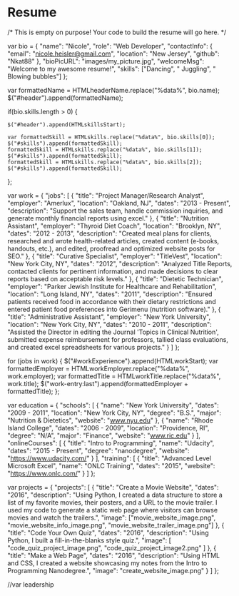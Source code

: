 # Resume

/*
This is empty on purpose! Your code to build the resume will go here.
 */

var bio = {
	"name": "Nicole",
	"role": "Web Developer",
	"contactInfo": {
		"email": "nicole.heisler@gmail.com",
		"location": "New Jersey",
		"github": "Nkat88"
	},
	"bioPicURL": "images/my_picture.jpg",
	"welcomeMsg": "Welcome to my awesome resume!",
	"skills": ["Dancing", " Juggling", " Blowing bubbles"]
};

var formattedName = HTMLheaderName.replace("%data%", bio.name);
$("#header").append(formattedName);

if(bio.skills.length > 0) {

	$("#header").append(HTMLskillsStart);

	var formattedSkill = HTMLskills.replace("%data%", bio.skills[0]);
	$("#skills").append(formattedSkill);
	formattedSkill = HTMLskills.replace("%data%", bio.skills[1]);
	$("#skills").append(formattedSkill);
	formattedSkill = HTMLskills.replace("%data%", bio.skills[2]);
	$("#skills").append(formattedSkill);
};

var work = {
	"jobs": [
		{
			"title": "Project Manager/Research Analyst",
			"employer": "Amerlux",
			"location": "Oakland, NJ",
			"dates": "2013 - Present",
			"description": "Support the sales team, handle commission
				inquiries, and generate monthly financial
				reports using excel."
		},
		{
			"title": "Nutrition Assistant",
			"employer": "Thyroid Diet Coach",
			"location": "Brooklyn, NY",
			"dates": "2012 - 2013",
			"description": "Created meal plans for clients, researched and
				wrote health-related articles, created content
				(e-books, handouts, etc.), and edited, proofread
				and optimized website posts for SEO."
		},
		{
			"title": "Curative Specialist",
			"employer": "TitleVest",
			"location": "New York City, NY",
			"dates": "2012",
			"description": "Analyzed Title Reports, contacted clients for
				pertinent information, and made decisions to
				clear reports based on acceptable risk levels."
		},
		{
			"title": "Dietetic Technician",
			"employer": "Parker Jewish Institute for Healthcare and
				Rehabilitation",
			"location": "Long Island, NY",
			"dates": "2011",
			"description": "Ensured patients received food in accordance
				with their dietary restrictions and entered
				patient food preferences into Gerimenu
				(nutrition software)."
		},
		{
			"title": "Administrative Assistant",
			"employer": "New York University",
			"location": "New York City, NY",
			"dates": "2010 - 2011",
			"description": "Assisted the Director in editing the Journal
				'Topics in Clinical Nutrition', submitted
				expense reimbursement for professors, tallied
				class evaluations, and created excel
				spreadsheets for various projects."
		}
	]
};

for (jobs in work) {
	$("#workExperience").append(HTMLworkStart);
	var formattedEmployer = HTMLworkEmployer.replace("%data%", work.employer);
	var formattedTitle = HTMLworkTitle.replace("%data%", work.title);
	$("work-entry:last").append(formattedEmployer + formattedTitle);
};

var education = {
	"schools": [
		{
			"name": "New York University",
			"dates": "2009 - 2011",
			"location": "New York City, NY",
			"degree": "B.S.",
			"major": "Nutrition & Dietetics",
			"website": "www.nyu.edu"
		},
		{
			"name": "Rhode Island College",
			"dates": "2006 - 2009",
			"location": "Providence, RI",
			"degree": "N/A",
			"major": "Finance",
			"website": "www.ric.edu"
		}
	],
	"onlineCourses": [
		{
			"title": "Intro to Programming",
			"name": "Udacity",
			"dates": "2015 - Present",
			"degree": "nanodegree",
			"website": "https://www.udacity.com/"
		}
	],
	"training": [
		{
			"title": "Advanced Level Microsoft Excel",
			"name": "ONLC Training",
			"dates": "2015",
			"website": "https://www.onlc.com/"
		}
	]
};

var projects = {
	"projects": [
		{
			"title": "Create a Movie Website",
			"dates": "2016",
			"description": "Using Python, I created a data structure to
				store a list of my favorite movies, their
				posters, and a URL to the movie trailer. I
				used my code to generate a static web page
				where visitors can browse movies and watch the
				trailers.",
			"image": ["movie_website_image.png", "movie_website_info_image.png",
			"movie_website_trailer_image.png"]
		},
		{
			"title": "Code Your Own Quiz",
			"dates": "2016",
			"description": "Using Python, I built a fill-in-the-blanks
				style quiz.",
			"image": [
				"code_quiz_project_image.png",
				"code_quiz_project_image2.png"
			]
		},
		{
			"title": "Make a Web Page",
			"dates": "2016",
			"description": "Using HTML and CSS, I created a website
				showcasing my notes from the Intro to
				Programming Nanodegree.",
			"image": "create_website_image.png"
		}
	]
};

//var leadership
